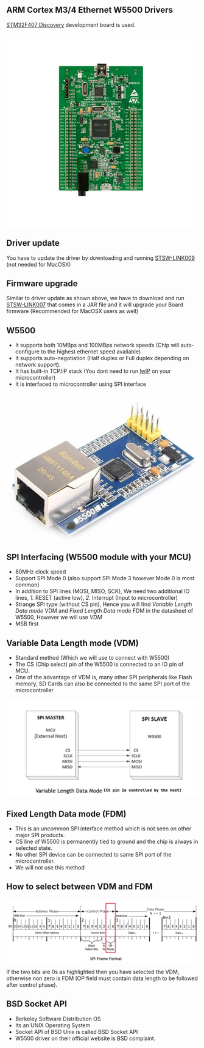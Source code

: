 ## ARM Cortex M3/4 Ethernet W5500 Drivers
     
		 
[STM32F407 Discovery](https://www.st.com/en/evaluation-tools/stm32f4discovery.html) development board is used.  
     
<img src="images/dev_board.jpg" alt="Development board used" title="Development board used"> 		    
     
		 
		 
## Driver update   
     
You have to update the driver by downloading and running   [STSW-LINK009](https://www.st.com/en/development-tools/stsw-link009.html) (not needed for MacOSX)		
     
		 
		 
## Firmware upgrade   
    
Similar to driver update as shown above, we have to download and run [STSW-LINK007](https://www.st.com/en/development-tools/stsw-link007.html) that comes in a JAR file and it will upgrade your Board firmware (Recommended for MacOSX users as well)    	
     
		 
		 
## W5500   
    
- It supports both 10MBps and 100MBps network speeds (Chip will auto-configure to the highest ethernet speed available)	     
- It supports auto-negotiation (Half duplex or Full duplex depending on network support).     
- It has built-in TCP/IP stack (You dont need to run [lwIP](https://savannah.nongnu.org/projects/lwip/) on your microcontroller)     
- It is interfaced to microcontroller using SPI interface	    

<img src="images/w5500_module_with_wiznet_chip.png" alt="W5500 module with wiznet chip" title="W5500 module with wiznet chip">   
     
		 
		 
## SPI Interfacing (W5500 module with your MCU)   
    
- 80MHz clock speed    
- Support SPI Mode 0 (also support SPI Mode 3 however Mode 0 is most common)    
- In addition to SPI lines (MOSI, MISO, SCK), We need two additional IO lines, *1.* RESET (active low), *2.* Interrupt (Input to microcontroller)        
- Strange SPI type (without CS pin), Hence you will find *Variable Length Data mode* VDM and *Fixed Length Data mode* FDM in the datasheet of W5500, However we will use *VDM*         
- MSB first    
     
		 
		 
## Variable Data Length mode (VDM)   
    
- Standard method (Which we will use to connect with W5500)    
- The CS (Chip select) pin of the W5500 is connected to an IO pin of MCU.    
- One of the advantage of VDM is, many other SPI peripherals like Flash memory, SD Cards can also be connected to the same SPI port of the microcontroller          
      
<img src="images/spi_connection.png" alt="SPI Connection of W5500 with STM32Discovery" title="SPI Connection of W5500 with STM32Discovery">         
     
		 
		 
## Fixed Length Data mode (FDM)   
    
- This is an *uncommon* SPI interface method which is not seen on other major SPI products.    
- CS line of W5500 is permanently tied to ground and the chip is always in selected state.    
- No other SPI device can be connected to same SPI port of the microcontroller.     
- We will not use this method         
     
		 
		 
## How to select between VDM and FDM   
    
<img src="images/mode_selection.png" alt="Select mode (VDM or FDM)" title="Select mode (VDM or FDM)">     
    
If the two bits are 0s as highlighted then you have selected the VDM, otherwise non zero is FDM (OP field must contain data length to be followed after control phase).     
     
		 
		 
## BSD Socket API   
    
- Berkeley Software Distribution OS    
- Its an UNIX Operating System   
- Socket API of BSD Unix is called BSD Socket API  
- W5500 driver on their official website is BSD complaint.       







      		    		 